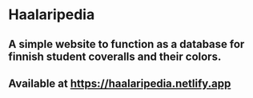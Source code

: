 # Haalaripedia

## A simple website to function as a database for finnish student coveralls and their colors.
## Available at https://haalaripedia.netlify.app
